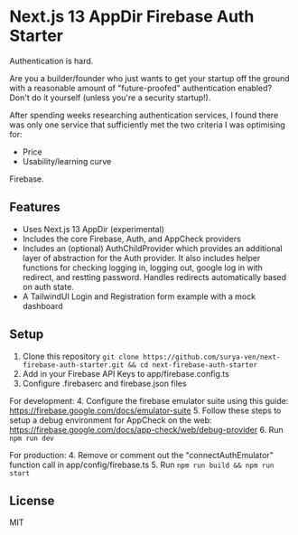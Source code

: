 # Next.js 13 AppDir Firebase Auth Starter

Authentication is hard. 

Are you a builder/founder who just wants to get your startup off the ground with a reasonable amount of "future-proofed" authentication enabled? Don't do it yourself (unless you're a security startup!).

After spending weeks researching authentication services, I found there was only one service that sufficiently met the two criteria I was optimising for:
- Price
- Usability/learning curve

Firebase.


## Features

- Uses Next.js 13 AppDir (experimental)
- Includes the core Firebase, Auth, and AppCheck providers
- Includes an (optional) AuthChildProvider which provides an additional layer of abstraction for the Auth provider. It also includes helper functions for checking logging in, logging out, google log in with redirect, and restting password. Handles redirects automatically based on auth state.
- A TailwindUI Login and Registration form example with a mock dashboard

## Setup


1. Clone this repository ```git clone https://github.com/surya-ven/next-firebase-auth-starter.git && cd next-firebase-auth-starter```
2. Add in your Firebase API Keys to  app/firebase.config.ts
3. Configure .firebaserc and firebase.json files

For development:
4. Configure the firebase emulator suite using this guide: https://firebase.google.com/docs/emulator-suite
5. Follow these steps to setup a debug environment for AppCheck on the web: https://firebase.google.com/docs/app-check/web/debug-provider 
6. Run ```npm run dev```

For production:
4. Remove or comment out the "connectAuthEmulator" function call in app/config/firebase.ts
5. Run ```npm run build && npm run start```

## License

MIT

